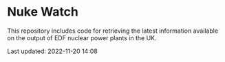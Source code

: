 # Nuke Watch

This repository includes code for retrieving the latest information available on the output of EDF nuclear power plants in the UK.

Last updated: 2022-11-20 14:08
